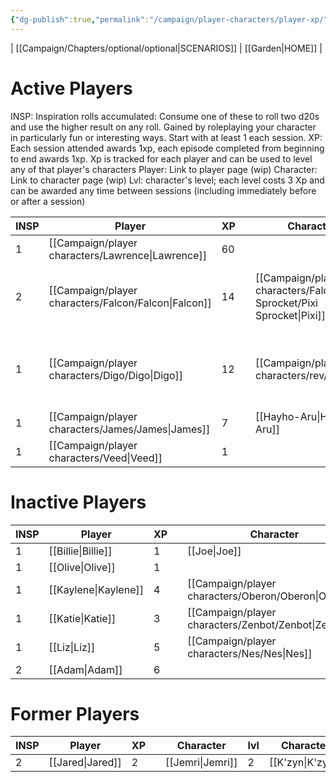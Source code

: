 ```yaml
---
{"dg-publish":true,"permalink":"/campaign/player-characters/player-xp/","tags":["gardenEntry"]}
---
```


| [[Campaign/Chapters/optional/optional\|SCENARIOS]] | [[Garden\|HOME]] |
# Active Players
INSP: Inspiration rolls accumulated: Consume one of these to roll two d20s and use the higher result on any roll. Gained by roleplaying your character in particularly fun or interesting ways. Start with at least 1 each session.
XP: Each session attended awards 1xp, each episode completed from beginning to end awards 1xp. Xp is tracked for each player and can be used to level any of that player's characters
Player: Link to player page (wip)
Character:  Link to character page (wip)
Lvl: character's level; each level costs 3 Xp and can be awarded any time between sessions (including immediately before or after a session)

| INSP | Player       | XP  |     | Character               | Lvl | Character         | Lvl | Character              | Lvl |
| ---- | ------------ | --- | --- | ----------------------- | --- | ----------------- | --- | ---------------------- | --- |
| 1    | [[Campaign/player characters/Lawrence\|Lawrence]] | 60  |     |                         |     |                   |     |                        |     |
| 2    | [[Campaign/player characters/Falcon/Falcon\|Falcon]]   | 14  |     | [[Campaign/player characters/Falcon/Pixi Sprocket/Pixi Sprocket\|Pixi]] | 4   | [[Dr. Rivers\|Dr. Rivers]]    | 2   | [[Campaign/player characters/Birds on the Flame/Birds on the Flame\|Birds on the Flame]] | 2   |
| 1    | [[Campaign/player characters/Digo/Digo\|Digo]]     | 12  |     | [[Campaign/player characters/rev/rev\|rev]]                 | 4   | [[Campaign/player characters/Digo/The Eaten One\|Campaign/player characters/Digo/The Eaten One]] | 2   |                        |     |
| 1    | [[Campaign/player characters/James/James\|James]]    | 7   |     | [[Hayho-Aru\|Hayho-Aru]]           | 2   |                   |     |                        |     |
| 1    | [[Campaign/player characters/Veed\|Veed]]     | 1   |     |                         |     |                   |     |                        |     |

# Inactive Players

| INSP | Player      | XP  |     | Character  | lvl | Character | lvl | Character | lvl |
| ---- | ----------- | --- | --- | ---------- | --- | --------- | --- | --------- | --- |
| 1    | [[Billie\|Billie]]  | 1   |     | [[Joe\|Joe]]    | 1   |           |     |           |     |
| 1    | [[Olive\|Olive]]   | 1   |     |            |     |           |     |           |     |
| 1    | [[Kaylene\|Kaylene]] | 4   |     | [[Campaign/player characters/Oberon/Oberon\|Oberon]] | 4   |           |     |           |     |
| 1    | [[Katie\|Katie]]   | 3   |     | [[Campaign/player characters/Zenbot/Zenbot\|Zenbot]] | 3   |           |     |           |     |
| 1    | [[Liz\|Liz]]     | 5   |     | [[Campaign/player characters/Nes/Nes\|Nes]]    | 3   |           |     |           |     |
| 2    | [[Adam\|Adam]]    | 6   |     |            |     |           |     |           |     |
# Former Players
| INSP | Player    | XP  |     | Character | lvl | Character | lvl | Character | lvl |
| ---- | --------- | --- | --- | --------- | --- | --------- | --- | --------- | --- |
| 2    | [[Jared\|Jared]] | 2   |     | [[Jemri\|Jemri]] | 2   | [[K'zyn\|K'zyn]] | 3   |           |     |
